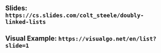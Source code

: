 ## Slides: `https://cs.slides.com/colt_steele/doubly-linked-lists`

## Visual Example: `https://visualgo.net/en/list?slide=1`
